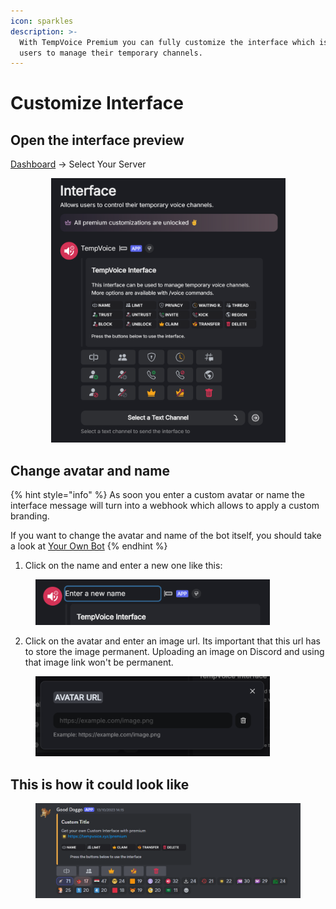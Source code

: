 ```yaml
---
icon: sparkles
description: >-
  With TempVoice Premium you can fully customize the interface which is used by
  users to manage their temporary channels.
---
```


# Customize Interface

## Open the interface preview

[Dashboard](https://tempvoice.xyz/dashboard) -> Select Your Server

<div align="center">

<figure><img src="../.gitbook/assets/image (4).png" alt="" width="375"><figcaption></figcaption></figure>

</div>

## Change avatar and name

{% hint style="info" %}
As soon you enter a custom avatar or name the interface message will turn into a webhook which allows to apply a custom branding.

If you want to change the avatar and name of the bot itself, you should take a look at [Your Own Bot](your-own-bot.md)
{% endhint %}

1. Click on the name and enter a new one like this:

<figure><img src="../.gitbook/assets/image (1) (1).png" alt="" width="375"><figcaption></figcaption></figure>

2. Click on the avatar and enter an image url. Its important that this url has to store the image permanent. Uploading an image on Discord and using that image link won't be permanent.

<figure><img src="../.gitbook/assets/image (2) (1).png" alt="" width="375"><figcaption></figcaption></figure>

## This is how it could look like

<figure><img src="../.gitbook/assets/image (3) (1).png" alt=""><figcaption></figcaption></figure>
